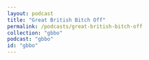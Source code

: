```yaml
---
layout: podcast
title: "Great British Bitch Off"
permalink: /podcasts/great-british-bitch-off
collection: "gbbo"
podcast: "gbbo"
id: "gbbo"
---
```

